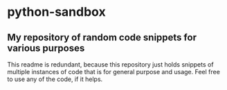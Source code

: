 # python-sandbox
My repository of random code snippets for various purposes
---

This readme is redundant, because this repository just holds snippets of multiple instances of code that is for general purpose and usage. Feel free to use any of the code, if it helps.
